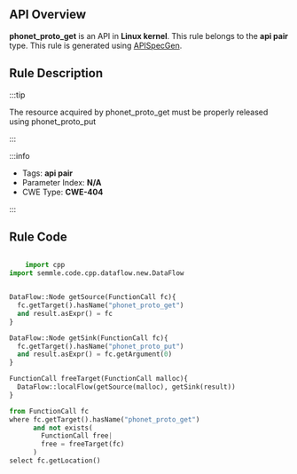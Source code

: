 ---
---


## API Overview
**phonet_proto_get** is an API in **Linux kernel**. This rule belongs to the **api pair** type. This rule is generated using [APISpecGen](../../tools/APISpecGen).
## Rule Description

:::tip

The resource acquired by phonet_proto_get must be properly released using phonet_proto_put

:::

:::info

- Tags: **api pair**
- Parameter Index: **N/A**
- CWE Type: **CWE-404**

:::

## Rule Code
```python

    import cpp
import semmle.code.cpp.dataflow.new.DataFlow


DataFlow::Node getSource(FunctionCall fc){
  fc.getTarget().hasName("phonet_proto_get")
  and result.asExpr() = fc
}

DataFlow::Node getSink(FunctionCall fc){
  fc.getTarget().hasName("phonet_proto_put")
  and result.asExpr() = fc.getArgument(0)
}

FunctionCall freeTarget(FunctionCall malloc){
  DataFlow::localFlow(getSource(malloc), getSink(result))
}

from FunctionCall fc
where fc.getTarget().hasName("phonet_proto_get")
      and not exists(
        FunctionCall free| 
        free = freeTarget(fc)
      )
select fc.getLocation()

    
```